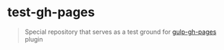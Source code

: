 # test-gh-pages

> Special repository that serves as a test ground for [gulp-gh-pages](http://github.com/rowoot/gulp-gh-pages) plugin
